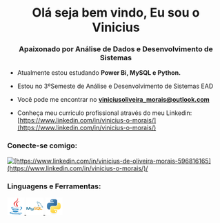 <h1 align="center">Olá seja bem vindo, Eu sou o Vinicius</h1>
<h3 align="center">Apaixonado por Análise de Dados e Desenvolvimento de Sistemas</h3>

- Atualmente estou estudando **Power Bi, MySQL e Python.**
- Estou no 3ºSemeste de Análise e Desenvolvimento de Sistemas EAD
- Você pode me encontrar no **viniciusoliveira_morais@outlook.com**

- Conheça meu curriculo profissional através do meu Linkedin: [https://www.linkedin.com/in/vinicius-o-morais/](https://www.linkedin.com/in/vinicius-o-morais/)

<h3 align="left">Conecte-se comigo:</h3>
<p align="left">
<a href="https://linkedin.com/in/https://www.linkedin.com/in/vinicius-de-oliveira-morais-596816165/" target="blank"><img align="center" src="https://raw.githubusercontent.com/rahuldkjain/github-profile-readme-generator/master/src/images/icons/Social/linked-in-alt.svg" alt="[https://www.linkedin.com/in/vinicius-de-oliveira-morais-596816165](https://www.linkedin.com/in/vinicius-o-morais/)/" height="30" width="40" /></a>
</p>

<h3 align="left">Linguagens e Ferramentas:</h3>
<p align="left"> <a href="https://www.java.com" target="_blank" rel="noreferrer"> <img src="https://raw.githubusercontent.com/devicons/devicon/master/icons/java/java-original.svg" alt="java" width="40" height="40"/> </a> <a href="https://www.mysql.com/" target="_blank" rel="noreferrer"> <img src="https://raw.githubusercontent.com/devicons/devicon/master/icons/mysql/mysql-original-wordmark.svg" alt="mysql" width="40" height="40"/> </a> <a href="https://www.python.org" target="_blank" rel="noreferrer"> <img src="https://raw.githubusercontent.com/devicons/devicon/master/icons/python/python-original.svg" alt="python" width="40" height="40"/> </a> </p>

